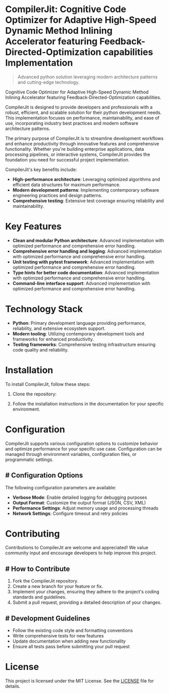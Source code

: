 <!-- fallback_CompilerJit_20250804221424_29409 -->

# CompilerJit: Cognitive Code Optimizer for Adaptive High-Speed Dynamic Method Inlining Accelerator featuring Feedback-Directed-Optimization capabilities Implementation
> Advanced python solution leveraging modern architecture patterns and cutting-edge technology.

Cognitive Code Optimizer for Adaptive High-Speed Dynamic Method Inlining Accelerator featuring Feedback-Directed-Optimization capabilities.

CompilerJit is designed to provide developers and professionals with a robust, efficient, and scalable solution for their python development needs. This implementation focuses on performance, maintainability, and ease of use, incorporating industry best practices and modern software architecture patterns.

The primary purpose of CompilerJit is to streamline development workflows and enhance productivity through innovative features and comprehensive functionality. Whether you're building enterprise applications, data processing pipelines, or interactive systems, CompilerJit provides the foundation you need for successful project implementation.

CompilerJit's key benefits include:

* **High-performance architecture**: Leveraging optimized algorithms and efficient data structures for maximum performance.
* **Modern development patterns**: Implementing contemporary software engineering practices and design patterns.
* **Comprehensive testing**: Extensive test coverage ensuring reliability and maintainability.

# Key Features

* **Clean and modular Python architecture**: Advanced implementation with optimized performance and comprehensive error handling.
* **Comprehensive error handling and logging**: Advanced implementation with optimized performance and comprehensive error handling.
* **Unit testing with pytest framework**: Advanced implementation with optimized performance and comprehensive error handling.
* **Type hints for better code documentation**: Advanced implementation with optimized performance and comprehensive error handling.
* **Command-line interface support**: Advanced implementation with optimized performance and comprehensive error handling.

# Technology Stack

* **Python**: Primary development language providing performance, reliability, and extensive ecosystem support.
* **Modern tooling**: Utilizing contemporary development tools and frameworks for enhanced productivity.
* **Testing frameworks**: Comprehensive testing infrastructure ensuring code quality and reliability.

# Installation

To install CompilerJit, follow these steps:

1. Clone the repository:


2. Follow the installation instructions in the documentation for your specific environment.

# Configuration

CompilerJit supports various configuration options to customize behavior and optimize performance for your specific use case. Configuration can be managed through environment variables, configuration files, or programmatic settings.

## # Configuration Options

The following configuration parameters are available:

* **Verbose Mode**: Enable detailed logging for debugging purposes
* **Output Format**: Customize the output format (JSON, CSV, XML)
* **Performance Settings**: Adjust memory usage and processing threads
* **Network Settings**: Configure timeout and retry policies

# Contributing

Contributions to CompilerJit are welcome and appreciated! We value community input and encourage developers to help improve this project.

## # How to Contribute

1. Fork the CompilerJit repository.
2. Create a new branch for your feature or fix.
3. Implement your changes, ensuring they adhere to the project's coding standards and guidelines.
4. Submit a pull request, providing a detailed description of your changes.

## # Development Guidelines

* Follow the existing code style and formatting conventions
* Write comprehensive tests for new features
* Update documentation when adding new functionality
* Ensure all tests pass before submitting your pull request

# License

This project is licensed under the MIT License. See the [LICENSE](https://github.com/coralnws/CompilerJit/blob/main/LICENSE) file for details.
